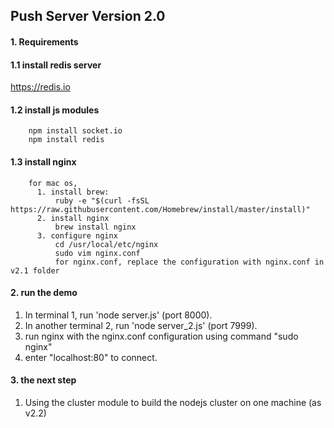 ## Push Server Version 2.0

#### 1. Requirements

#### 1.1 install redis server
https://redis.io

#### 1.2 install js modules
```
    npm install socket.io
    npm install redis
```

#### 1.3 install nginx
```
    for mac os, 
      1. install brew: 
          ruby -e "$(curl -fsSL https://raw.githubusercontent.com/Homebrew/install/master/install)"
      2. install nginx
          brew install nginx
      3. configure nginx
          cd /usr/local/etc/nginx
          sudo vim nginx.conf
          for nginx.conf, replace the configuration with nginx.conf in v2.1 folder
```

#### 2. run the demo

1. In terminal 1, run 'node server.js' (port 8000).
2. In another terminal 2, run 'node server_2.js' (port 7999).
3. run nginx with the nginx.conf configuration using command "sudo nginx"
4. enter "localhost:80" to connect.

#### 3. the next step

1. Using the cluster module to build the nodejs cluster on one machine (as v2.2)
